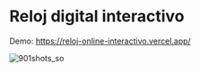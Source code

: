 # Reloj digital interactivo

Demo: https://reloj-online-interactivo.vercel.app/

![901shots_so](https://github.com/user-attachments/assets/d83b88f1-b5e5-4a5e-9ac3-c86c3c957812)
